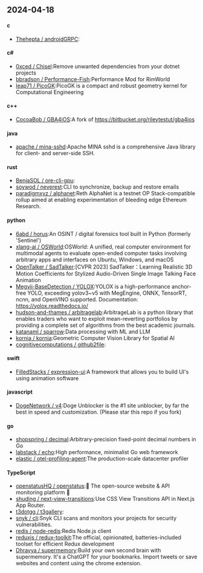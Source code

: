 ## 2024-04-18
#### c
* [Thehepta / androidGRPC](https://github.com/Thehepta/androidGRPC):
#### c#
* [0xced / Chisel](https://github.com/0xced/Chisel):Remove unwanted dependencies from your dotnet projects
* [bbradson / Performance-Fish](https://github.com/bbradson/Performance-Fish):Performance Mod for RimWorld
* [leap71 / PicoGK](https://github.com/leap71/PicoGK):PicoGK is a compact and robust geometry kernel for Computational Engineering
#### c++
* [CocoaBob / GBA4iOS](https://github.com/CocoaBob/GBA4iOS):A fork of https://bitbucket.org/rileytestut/gba4ios
#### java
* [apache / mina-sshd](https://github.com/apache/mina-sshd):Apache MINA sshd is a comprehensive Java library for client- and server-side SSH.
#### rust
* [BenjaSOL / ore-cli-gpu](https://github.com/BenjaSOL/ore-cli-gpu):
* [soywod / neverest](https://github.com/soywod/neverest):CLI to synchronize, backup and restore emails
* [paradigmxyz / alphanet](https://github.com/paradigmxyz/alphanet):Reth AlphaNet is a testnet OP Stack-compatible rollup aimed at enabling experimentation of bleeding edge Ethereum Research.
#### python
* [6abd / horus](https://github.com/6abd/horus):An OSINT / digital forensics tool built in Python (formerly 'Sentinel')
* [xlang-ai / OSWorld](https://github.com/xlang-ai/OSWorld):OSWorld: A unified, real computer environment for multimodal agents to evaluate open-ended computer tasks involving arbitrary apps and interfaces on Ubuntu, Windows, and macOS
* [OpenTalker / SadTalker](https://github.com/OpenTalker/SadTalker):[CVPR 2023] SadTalker：Learning Realistic 3D Motion Coefficients for Stylized Audio-Driven Single Image Talking Face Animation
* [Megvii-BaseDetection / YOLOX](https://github.com/Megvii-BaseDetection/YOLOX):YOLOX is a high-performance anchor-free YOLO, exceeding yolov3~v5 with MegEngine, ONNX, TensorRT, ncnn, and OpenVINO supported. Documentation: https://yolox.readthedocs.io/
* [hudson-and-thames / arbitragelab](https://github.com/hudson-and-thames/arbitragelab):ArbitrageLab is a python library that enables traders who want to exploit mean-reverting portfolios by providing a complete set of algorithms from the best academic journals.
* [katanaml / sparrow](https://github.com/katanaml/sparrow):Data processing with ML and LLM
* [kornia / kornia](https://github.com/kornia/kornia):Geometric Computer Vision Library for Spatial AI
* [cognitivecomputations / github2file](https://github.com/cognitivecomputations/github2file):
#### swift
* [FilledStacks / expression-ui](https://github.com/FilledStacks/expression-ui):A framework that allows you to build UI's using animation software
#### javascript
* [DogeNetwork / v4](https://github.com/DogeNetwork/v4):Doge Unblocker is the #1 site unblocker, by far the best in speed and customization. (Please star this repo if you fork)
#### go
* [shopspring / decimal](https://github.com/shopspring/decimal):Arbitrary-precision fixed-point decimal numbers in Go
* [labstack / echo](https://github.com/labstack/echo):High performance, minimalist Go web framework
* [elastic / otel-profiling-agent](https://github.com/elastic/otel-profiling-agent):The production-scale datacenter profiler
#### TypeScript
* [openstatusHQ / openstatus](https://github.com/openstatusHQ/openstatus):🏓 The open-source website & API monitoring platform 🏓
* [shuding / next-view-transitions](https://github.com/shuding/next-view-transitions):Use CSS View Transitions API in Next.js App Router.
* [t3dotgg / t3gallery](https://github.com/t3dotgg/t3gallery):
* [snyk / cli](https://github.com/snyk/cli):Snyk CLI scans and monitors your projects for security vulnerabilities.
* [redis / node-redis](https://github.com/redis/node-redis):Redis Node.js client
* [reduxjs / redux-toolkit](https://github.com/reduxjs/redux-toolkit):The official, opinionated, batteries-included toolset for efficient Redux development
* [Dhravya / supermemory](https://github.com/Dhravya/supermemory):Build your own second brain with supermemory. It's a ChatGPT for your bookmarks. Import tweets or save websites and content using the chrome extension.
